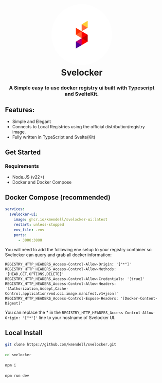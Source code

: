 # <div align="center"><img style="border-radius: 50%;" src="./.gitlab/s.png" width="200"/> <br />Svelocker </div>

<div align="center"><h3>A Simple easy to use docker registry ui built with Typescript and SvelteKit.</h3></div>

## Features:

- Simple and Elegant
- Connects to Local Registries using the official distribution/registry image.
- Fully written in TypeScript and Svelte(Kit)

## Get Started

### Requirements

- Node.JS (v22+)
- Docker and Docker Compose


## Docker Compose (recommended)

```yaml
services:
  svelocker-ui:
    image: ghcr.io/kmendell/svelocker-ui:latest
    restart: unless-stopped
    env_file: .env
    ports:
      - 3000:3000
```

You will need to add the following env setup to your registry container so Svelocker can query and grab all docker information:

```env
REGISTRY_HTTP_HEADERS_Access-Control-Allow-Origin: '["*"]'
REGISTRY_HTTP_HEADERS_Access-Control-Allow-Methods: '[HEAD,GET,OPTIONS,DELETE]'
REGISTRY_HTTP_HEADERS_Access-Control-Allow-Credentials: '[true]'
REGISTRY_HTTP_HEADERS_Access-Control-Allow-Headers: '[Authorization,Accept,Cache-Control,application/vnd.oci.image.manifest.v1+json]'
REGISTRY_HTTP_HEADERS_Access-Control-Expose-Headers: '[Docker-Content-Digest]'
```

You can replace the * in the `REGISTRY_HTTP_HEADERS_Access-Control-Allow-Origin: '["*"]'` line to your hostname of Svelocker UI.

## Local Install

```bash
git clone https://github.com/kmendell/svelocker.git

cd svelocker

npm i

npm run dev
```
